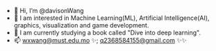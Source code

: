 - 👋 Hi, I’m @davisonWang
- 👀 I am interested in Machine Learning(ML), Artificial Intelligence(AI), graphics, visualization and game development.
- 🌱 I am currently studying a book called "Dive into deep learning".
- 📫 wxwang@must.edu.mo ✨; q2368584155@gmail.com ✨✨

<!---
davisonWang/davisonWang is a ✨ special ✨ repository because its `README.md` (this file) appears on your GitHub profile.
You can click the Preview link to take a look at your changes.
--->
